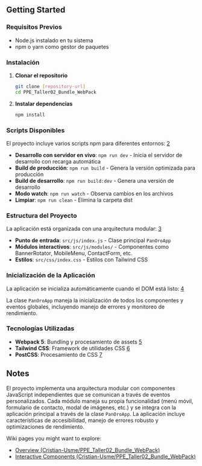 ## Getting Started

### Requisitos Previos

- Node.js instalado en tu sistema
- npm o yarn como gestor de paquetes

### Instalación

1. **Clonar el repositorio**

   ```bash
   git clone [repository-url]
   cd PPE_Taller02_Bundle_WebPack
   ```

2. **Instalar dependencias**
   ```bash
   npm install
   ```

### Scripts Disponibles

El proyecto incluye varios scripts npm para diferentes entornos: [2](#0-1)

- **Desarrollo con servidor en vivo**: `npm run dev` - Inicia el servidor de desarrollo con recarga automática
- **Build de producción**: `npm run build` - Genera la versión optimizada para producción
- **Build de desarrollo**: `npm run build:dev` - Genera una versión de desarrollo
- **Modo watch**: `npm run watch` - Observa cambios en los archivos
- **Limpiar**: `npm run clean` - Elimina la carpeta dist

### Estructura del Proyecto

La aplicación está organizada con una arquitectura modular: [3](#0-2)

- **Punto de entrada**: `src/js/index.js` - Clase principal `PanOroApp`
- **Módulos interactivos**: `src/js/modules/` - Componentes como BannerRotator, MobileMenu, ContactForm, etc.
- **Estilos**: `src/css/index.css` - Estilos con Tailwind CSS

### Inicialización de la Aplicación

La aplicación se inicializa automáticamente cuando el DOM está listo: [4](#0-3)

La clase `PanOroApp` maneja la inicialización de todos los componentes y eventos globales, incluyendo manejo de errores y monitoreo de rendimiento.

### Tecnologías Utilizadas

- **Webpack 5**: Bundling y procesamiento de assets [5](#0-4)
- **Tailwind CSS**: Framework de utilidades CSS [6](#0-5)
- **PostCSS**: Procesamiento de CSS [7](#0-6)

## Notes

El proyecto implementa una arquitectura modular con componentes JavaScript independientes que se comunican a través de eventos personalizados. Cada módulo maneja su propia funcionalidad (menú móvil, formulario de contacto, modal de imágenes, etc.) y se integra con la aplicación principal a través de la clase `PanOroApp`. La aplicación incluye características de accesibilidad, manejo de errores robusto y optimizaciones de rendimiento.

Wiki pages you might want to explore:

- [Overview (Cristian-Usme/PPE_Taller02_Bundle_WebPack)](/wiki/Cristian-Usme/PPE_Taller02_Bundle_WebPack#1)
- [Interactive Components (Cristian-Usme/PPE_Taller02_Bundle_WebPack)](/wiki/Cristian-Usme/PPE_Taller02_Bundle_WebPack#3)
